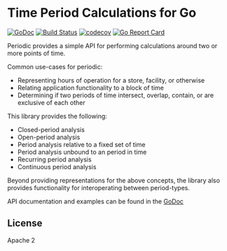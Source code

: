 # Time Period Calculations for Go

[![GoDoc](https://godoc.org/github.com/spothero/periodic?status.svg)](https://godoc.org/github.com/spothero/periodic)
[![Build Status](https://travis-ci.org/spothero/periodic.png?branch=master)](https://travis-ci.org/spothero/periodic)
[![codecov](https://codecov.io/gh/spothero/periodic/branch/master/graph/badge.svg)](https://codecov.io/gh/spothero/periodic)
[![Go Report Card](https://goreportcard.com/badge/github.com/spothero/periodic)](https://goreportcard.com/report/github.com/spothero/periodic)

Periodic provides a simple API for performing calculations around two or more points of time.

Common use-cases for periodic:
* Representing hours of operation for a store, facility, or otherwise
* Relating application functionality to a block of time
* Determining if two periods of time intersect, overlap, contain, or are exclusive of each other

This library provides the following:
* Closed-period analysis
* Open-period analysis
* Period analysis relative to a fixed set of time
* Period analysis unbound to an period in time
* Recurring period analysis
* Continuous period analysis

Beyond providing representations for the above concepts, the library also provides functionality
for interoperating between period-types.

API documentation and examples can be found in the [GoDoc](https://godoc.org/github.com/spothero/periodic)

## License
Apache 2
